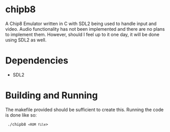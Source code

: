 chipb8
======

A Chip8 Emulator written in C with SDL2 being used to handle input and video.
Audio functionality has not been implemented and there are no plans to
implement them. However, should I feel up to it one day, it will be done using
SDL2 as well.

Dependencies
============

+ SDL2


Building and Running
========

The makefile provided should be sufficient to create this.
Running the code is done like so:

<code> ./chipb8 `<ROM file`> </code>
